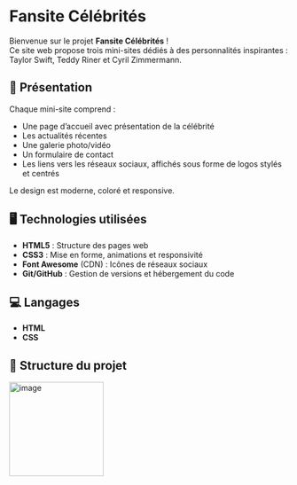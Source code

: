 # Fansite Célébrités

Bienvenue sur le projet **Fansite Célébrités** !  
Ce site web propose trois mini-sites dédiés à des personnalités inspirantes : Taylor Swift, Teddy Riner et Cyril Zimmermann.

## 🌟 Présentation

Chaque mini-site comprend :
- Une page d’accueil avec présentation de la célébrité
- Les actualités récentes
- Une galerie photo/vidéo
- Un formulaire de contact
- Les liens vers les réseaux sociaux, affichés sous forme de logos stylés et centrés

Le design est moderne, coloré et responsive.

## 🖥️ Technologies utilisées

- **HTML5** : Structure des pages web
- **CSS3** : Mise en forme, animations et responsivité
- **Font Awesome** (CDN) : Icônes de réseaux sociaux
- **Git/GitHub** : Gestion de versions et hébergement du code

## 💻 Langages

- **HTML**
- **CSS**

## 📁 Structure du projet
<img width="170" alt="image" src="https://github.com/user-attachments/assets/a62e82b5-1303-441c-b4f4-2dab226f5d81" />


